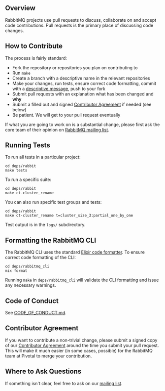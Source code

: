 ## Overview

RabbitMQ projects use pull requests to discuss, collaborate on and accept code contributions.
Pull requests is the primary place of discussing code changes.

## How to Contribute

The process is fairly standard:

 * Fork the repository or repositories you plan on contributing to
 * Run `make`
 * Create a branch with a descriptive name in the relevant repositories
 * Make your changes, run tests, ensure correct code formatting, commit with a [descriptive message](https://tbaggery.com/2008/04/19/a-note-about-git-commit-messages.html), push to your fork
 * Submit pull requests with an explanation what has been changed and **why**
 * Submit a filled out and signed [Contributor Agreement](https://github.com/rabbitmq/ca#how-to-submit) if needed (see below)
 * Be patient. We will get to your pull request eventually

If what you are going to work on is a substantial change, please first ask the core team
of their opinion on [RabbitMQ mailing list](https://groups.google.com/forum/#!forum/rabbitmq-users).

## Running Tests

To run all tests in a particular project:

```
cd deps/rabbit
make tests
```

To run a specific suite:

```
cd deps/rabbit
make ct-cluster_rename
```

You can also run specific test groups and tests:

```
cd deps/rabbit
make ct-cluster_rename t=cluster_size_3:partial_one_by_one
```

Test output is in the `logs/` subdirectory.

## Formatting the RabbitMQ CLI

The RabbitMQ CLI uses the standard [Elixir code formatter](https://hexdocs.pm/mix/main/Mix.Tasks.Format.html). To ensure correct code formatting of the CLI:

```
cd deps/rabbitmq_cli
mix format
```

Running `make` in `deps/rabbitmq_cli` will validate the CLI formatting and issue any necessary warnings.

## Code of Conduct

See [CODE_OF_CONDUCT.md](./CODE_OF_CONDUCT.md).

## Contributor Agreement

If you want to contribute a non-trivial change, please submit a signed copy of our
[Contributor Agreement](https://github.com/rabbitmq/ca#how-to-submit) around the time
you submit your pull request. This will make it much easier (in some cases, possible)
for the RabbitMQ team at Pivotal to merge your contribution.

## Where to Ask Questions

If something isn't clear, feel free to ask on our [mailing list](https://groups.google.com/forum/#!forum/rabbitmq-users).
